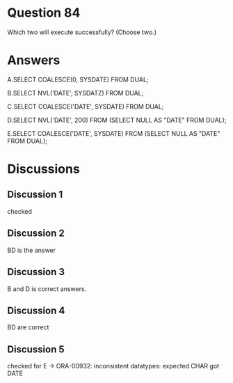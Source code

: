 # Question 84
Which two will execute successfully? (Choose two.)

# Answers
A.SELECT COALESCE(0, SYSDATE) FROM DUAL;

B.SELECT NVL('DATE', SYSDATZ) FROM DUAL;

C.SELECT COALESCE('DATE', SYSDATE) FROM DUAL;

D.SELECT NVL('DATE', 200) FROM (SELECT NULL AS "DATE" FROM DUAL);

E.SELECT COALESCE('DATE', SYSDATE) FRCM (SELECT NULL AS "DATE" FROM DUAL);

# Discussions
## Discussion 1
checked

## Discussion 2
BD is the answer

## Discussion 3
B and D is correct answers.

## Discussion 4
BD are correct

## Discussion 5
checked 
for E -> ORA-00932: inconsistent datatypes: expected CHAR got DATE

